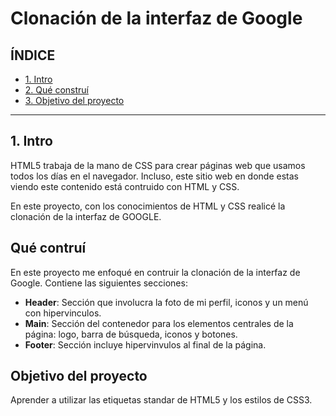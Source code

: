 # Clonación de la interfaz de Google 
## ÍNDICE

* [1. Intro](https://github.com/brendalizzettelabastida/Cloninterfazgoogle/tree/main#1-intro)
* [2. Qué construí](#)
* [3. Objetivo del proyecto](#)

****

## 1. Intro
HTML5 trabaja de la mano de CSS para crear páginas web que usamos todos los días en el navegador. Incluso, este sitio web en donde estas viendo este contenido está contruido con HTML y CSS.

En este proyecto, con los conocimientos de HTML y CSS realicé la clonación de la interfaz de GOOGLE.

## Qué contruí
En este proyecto me enfoqué en contruir la clonación de la interfaz de Google.
Contiene las siguientes secciones:

* **Header**: Sección que involucra la foto de mi perfil, iconos y un menú con hipervinculos.
* **Main**: Sección del contenedor para los elementos centrales de la página: logo, barra de búsqueda, iconos y botones.
* **Footer**: Sección incluye hipervinvulos al final de la página.

## Objetivo del proyecto
Aprender a utilizar las etiquetas standar de HTML5 y los estilos de CSS3.
